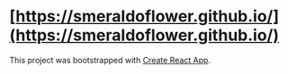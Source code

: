 # [https://smeraldoflower.github.io/](https://smeraldoflower.github.io/)

This project was bootstrapped with [Create React App](https://github.com/facebook/create-react-app).
